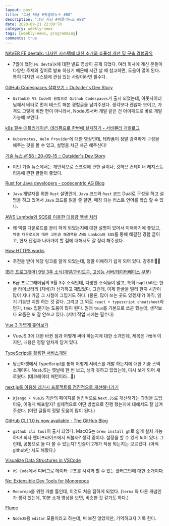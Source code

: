 ```yaml
---
layout: post
title: "그냥 저냥 #위클리뉴스 #88"
description: "그냥 저냥 #위클리뉴스 #88"
date: 2020-09-21 22:09:70
category: weekly-news
tags: [weekly-news, programming]
comments: true
---
```


[NAVER FE devtalk: 디자인 시스템에 대한 소개와 효율성 개선 및 구축 경험공유]([https://d2.naver.com/news/4194542](https://d2.naver.com/news/4194542))

- 7월에 했던 `FE devtalk`에 대한 발표  영상이 공개 되었다. 여러 회사에 계신 분들이 다양한 주제와 깊이로 발표 하셨기 때문에 시간 날 때 참고하면, 도움이 많이 된다. 특히 디자인 시스템에 관심 있는 사람이라면 필수다.

[GitHub Codespaces 살펴보기 :: Outsider's Dev Story](https://blog.outsider.ne.kr/1497?utm_source=feedburner&utm_medium=feed&utm_campaign=Feed%3A+rss_outsider_dev+%28Outsider%27s+Dev+Story%29)

- `Github와 VS Code의 융합으로 Github Codespaces`가 출시 되었는데, 아웃사이더님께서 베타로 먼저 테스트 해본 경험글을 남겨주셨다. 생각보다 괜찮아 보이고, 가격도 그렇게 비싼 편이 아니라서, NodeJS서버 개발 같은 건 아이패드로 바로 개발 가능해 보인다.

[k8s 필수 애플리케이션, 테라폼으로 한번에 설치하기 - 서비큐라 개발로그](https://www.youtube.com/watch?v=mzdFK8re_ig)

- `Kubernetes, Helm Provider`에 대한 영상인데, 테라폼이 정말 강력하게 구성을 해주는 것을 볼 수 있고, 설명을 차근 차근 해주신다!

[기술 뉴스 #158 : 20-09-15 :: Outsider's Dev Story](https://blog.outsider.ne.kr/1496?utm_source=feedburner&utm_medium=feed&utm_campaign=Feed%3A+rss_outsider_dev+%28Outsider%27s+Dev+Story%29)

- 이번 기술 뉴스에서는 개인적으로 스크럼에 관한 글이나, 깃허브 컨테이너 레지스트리등에 관한 글들이 좋았다.

[Rust for Java developers - codecentric AG Blog](https://blog.codecentric.de/en/2020/09/rust-for-java-developers/)

- `Java` 개발자를 위한 `Rust` 설명인데, `Java` 코드와 `Rust` 코드 Dual로 구성을 하고 설명을 하고 있어서 `Java` 코드를 읽을 줄 알면, 매칭 되는 러스트 언어를 학습 할 수 있다.

[AWS Lambda와 SQS를 이용한 대용량 엑셀 처리](http://labs.brandi.co.kr/2020/06/09/leejp.html?utm_source=gaerae.com&utm_campaign=%EA%B0%9C%EB%B0%9C%EC%9E%90%EC%8A%A4%EB%9F%BD%EB%8B%A4&utm_medium=social)

- 왜 엑셀 다운로드를 분리 하게 되었는지에 대한 설명이 있어서 이해하기에 좋았고, `엑셀 다운로드에 대한 고민과 해결책을 AWS Lambda와 SQS`를 통해 해결한 경험 글이고, 현재 단점과 나아가야 할 점에 대해서도 잘 정리 해주셨다.

[How HTTPS works](https://howhttps.works/ko/)

- 추천을 받아 해당 링크를 알게 되었는데, 정말 이해하기 쉽게 되어 있다. 강추!!!👍🏻

[[B급 프로그래머] 9월 3주 소식(개발/관리도구, 고성능 서버/데이터베이스 부문)](https://jhrogue.blogspot.com/2020/09/b-9-3.html?utm_source=feedburner&utm_medium=feed&utm_campaign=Feed:+blogspot/ASpE+(???+vs+?))

- B급 프로그래머님의 9월 3주 소식인데, 다양한 소식들이 많고, 특히 `hwplib`라는 한글 라이브러리 (자바)가 신기하고 재밌었다. 그런데, 이제 한글을 멀리 한지 시간이 많이 지나 가끔 그 시절이 그립기도 하다. (물론, 많이 쓰는 곳도 있겠지!?) 아직, 읽기 기능만 지원 하는 것 같다. 그리고 그 외로 `react + typescript cheatsheet`라던가, `tmux` 입문기는 도움이 많이 된다. 원래 `tmux`를 기본으로 쓰곤 했는데, 생각보다 요즘은 또 잘 안쓰고 있다.  (서버 작업 시에는 필수다)

[Vue 3 가볍게 훑어보기](https://joshua1988.github.io/web-development/vuejs/vue3-coming/)

- VueJS 3에 대한 바뀐 점과 어떻게 써야 하는지에 대한 소개인데, 제목은 `가볍게` 이지만, 내용은 정말 알차게 담겨 있다.

[TypeScript를 활용한 서비스개발](https://medium.com/daangn/typescript%EB%A5%BC-%ED%99%9C%EC%9A%A9%ED%95%9C-%EC%84%9C%EB%B9%84%EC%8A%A4%EA%B0%9C%EB%B0%9C-73877a741dbc)

- 당근마켓에서 TypeScript를 통해 어떻게 서비스를 개발 하는지에 대한 기술 스택 소개이다. NestJS는 옛날에 한 번 보고, 생각 못하고 있었는데, 다시 보게 되어 새로웠다. (데코레이터 패턴이라...🤔)

[next.js를 이용해 레거시 프로젝트를 점진적으로 개선해나가기](https://blog.roto.codes/django-template-to-next-js/?utm_source=gaerae.com&utm_campaign=%EA%B0%9C%EB%B0%9C%EC%9E%90%EC%8A%A4%EB%9F%BD%EB%8B%A4&utm_medium=social)

- `Django + VueJS` 기반의 페이지를 점진적으로 `Next.JS`로 개선해가는 과정을 도입 이유, 어떻게 배포할지? 실제적으로 어떤 방법으로 진행 했는지에 대해서도 잘 남겨주셨다. (이런 글들이 정말 도움이 많이 된다.)

[GitHub CLI 1.0 is now available - The GitHub Blog](https://github.blog/2020-09-17-github-cli-1-0-is-now-available/)

- `github cli tool`이 출시 되었다. MacOS는 `brew install gh`로 쉽게 설치 가능하다! 회사 엔터프라이즈에서 써볼까? 생각 중이다. 설정을 할 수 있게 되어 있다. 그런데, 공통으로 둘 다 쓸 수 있는지? 인증이 2개가 적용 되는지는 모르겠다. (아직 github만 시도 해봤다.)

[Visualize Data Structures in VSCode](https://addyosmani.com/blog/visualize-data-structures-vscode/)

- `VS Code`에서 디버그로 데이터 구조를 시각화 할 수 있는 플러그인에 대한 소개이다.

[Nx: Extensible Dev Tools for Monorepos](https://nx.dev/)

- `Monorepo`를 위한 개발 툴인데, 이것도 처음 접하게 되었다. (`lerna` 와 다른 개념인가 생각 했는데, 10분 소개 영상을 보면, 비슷한 것 같기도 하다.)

[Flume](https://flume.dev/)

- `NodeJS`용 `editor` 모듈이라고 하는데, 써 보진 않았지만, 기억하고자 기록 한다.
  
